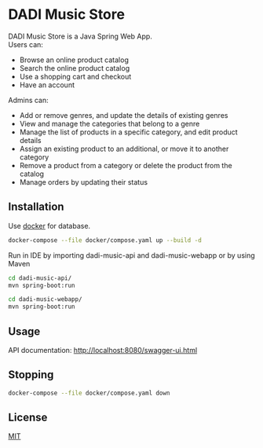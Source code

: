 # DADI Music Store

DADI Music Store is a Java Spring Web App.  
Users can:
* Browse an online product catalog
* Search the online product catalog
* Use a shopping cart and checkout
* Have an account  

Admins can:
* Add or remove genres, and update the details of existing genres
* View and manage the categories that belong to a genre
* Manage the list of products in a specific category, and edit product details
* Assign an existing product to an additional, or move it to another category
* Remove a product from a category or delete the product from the catalog
* Manage orders by updating their status

## Installation

Use [docker](https://docs.docker.com/get-docker/) for database.

```bash
docker-compose --file docker/compose.yaml up --build -d
```
Run in IDE by importing dadi-music-api and dadi-music-webapp 
or by using Maven
```bash
cd dadi-music-api/
mvn spring-boot:run
```
```bash
cd dadi-music-webapp/
mvn spring-boot:run
```

## Usage
API documentation: [http://localhost:8080/swagger-ui.html](http://localhost:8080/swagger-ui.html)

## Stopping

```bash
docker-compose --file docker/compose.yaml down
```

## License
[MIT](https://choosealicense.com/licenses/mit/)
